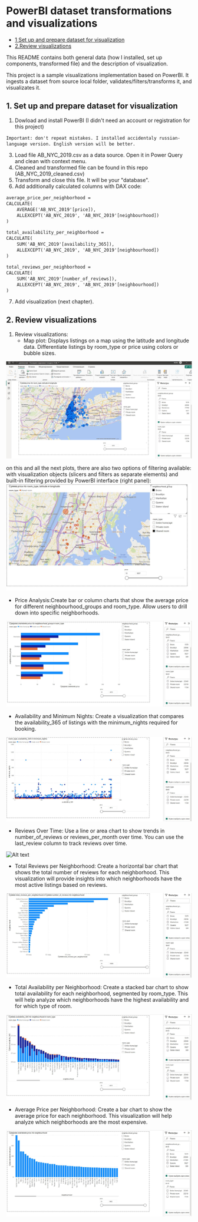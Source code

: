 # PowerBI dataset transformations and visualizations

- [1 Set up and prepare dataset for visualization](#1-set-up-and-prepare-dataset-for-visualization)
- [2.Review visualizations](#2-review-visualizations)

This README contains both general data (how I installed, set up components, transformed file)
and the description of visualization.

This project is a sample visualizations implementation based on PowerBI.
It ingests a dataset from source local folder, validates/filters/transforms it,
and visualizates it. 

## 1. Set up and prepare dataset for visualization
1. Dowload and install PowerBI (I didn't need an account or registration for this project)
```
Important: don't repeat mistakes. I installed accidentaly russian-language version. English version will be better.
```
3. Load file AB_NYC_2019.csv as a data source. Open it in Power Query and clean with context menu.
4. Cleaned and transformed file can be found in this repo (AB_NYC_2019_cleaned.csv)
5. Transform and close this file. It will be your "database".
6. Add additionally calculated columns with DAX code:
```
average_price_per_neighborhood = 
CALCULATE(
    AVERAGE('AB_NYC_2019'[price]),
    ALLEXCEPT('AB_NYC_2019', 'AB_NYC_2019'[neighbourhood])
)

```

```
total_availability_per_neighborhood = 
CALCULATE(
    SUM('AB_NYC_2019'[availability_365]),
    ALLEXCEPT('AB_NYC_2019', 'AB_NYC_2019'[neighbourhood])
)

```

```
total_reviews_per_neighborhood = 
CALCULATE(
    SUM('AB_NYC_2019'[number_of_reviews]),
    ALLEXCEPT('AB_NYC_2019', 'AB_NYC_2019'[neighbourhood])
)

```

7. Add visualization (next chapter).

## 2. Review visualizations
1. Review visualizations:
   -  Map plot: Displays listings on a map using the latitude and longitude data. Differentiate listings by room_type or price using colors or bubble sizes.

 ![Alt text](imgs/map-general.JPG)
 
   on this and all the next plots, there are also two options of filtering available: with visualization objects (slicers and filters as separate elements) and built-in filtering provided by PowerBI interface (right panel): 
 ![Alt text](imgs/map-with-filters.JPG)

 - Price Analysis:Create bar or column charts that show the average price for different neighbourhood_groups and room_type. Allow users to drill down into specific neighborhoods.

 ![Alt text](imgs/2-avg-price.JPG)
 
- Availability and Minimum Nights: Create a visualization that compares the availability_365 of listings with the minimum_nights required for booking.

 ![Alt text](imgs/3-scatter.JPG)
  
- Reviews Over Time: Use a line or area chart to show trends in number_of_reviews or reviews_per_month over time. You can use the last_review column to track reviews over time.

 ![Alt text](imgs/4-histgram.JPG)
 
- Total Reviews per Neighborhood: Create a horizontal bar chart that shows the total number of reviews for each neighborhood. This visualization will provide insights into which neighborhoods have the most active listings based on reviews.

 ![Alt text](imgs/5-bar.JPG)
 
- Total Availability per Neighborhood: Create a stacked bar chart to show total availability for each neighborhood, segmented by room_type. This will help analyze which neighborhoods have the highest availability and for which type of room.


 ![Alt text](imgs/6-bar.JPG)
 
- Average Price per Neighborhood: Create a bar chart to show the average price for each neighborhood. This visualization will help analyze which neighborhoods are the most expensive.

 ![Alt text](imgs/7-bar.JPG)
